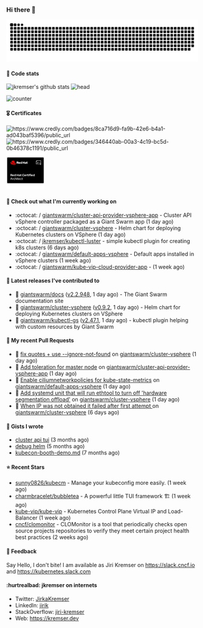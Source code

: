 ### Hi there 👋

<picture>
  <source media="(prefers-color-scheme: dark)" srcset="github-snake-dark.svg" />
  <source media="(prefers-color-scheme: light)" srcset="github-snake.svg" />
  <img alt="github-snake" src="github-snake.svg" />
</picture>

#### 📱 Code stats

![jkremser's github stats](https://github-readme-stats.vercel.app/api?username=jkremser&count_private=true&show_icons=true&hide_border=false&theme=tokyonight&title_color=5bcdec&bg_color=0d1117&border_radius=false) ![head](https://user-images.githubusercontent.com/535866/175570014-71166aaa-95f7-4a4f-869c-93a16481de4e.jpeg)



![counter](https://komarev.com/ghpvc/?username=jkremser&color=5bcdec&style=for-the-badge)

#### 🎖 Certificates
<p align="left">
    <a style="text-decoration: none !important;" href="https://www.credly.com/badges/8ca716d9-fa9b-42e6-b4a1-ad043baf5396/public_url">
        <img src="https://training.linuxfoundation.org/wp-content/uploads/2022/11/CKA.png" alt="https://www.credly.com/badges/8ca716d9-fa9b-42e6-b4a1-ad043baf5396/public_url" width="110" height="110"/>
    </a>
    <a style="text-decoration: none !important;" href="https://www.credly.com/badges/346440ab-00a3-4c19-bc5d-0b46378c1191/public_url">
        <img src="https://training.linuxfoundation.org/wp-content/uploads/2022/11/CKS.png" alt="https://www.credly.com/badges/346440ab-00a3-4c19-bc5d-0b46378c1191/public_url" width="110" height="110"/>
    </a>
    <a style="text-decoration: none !important;" href="https://rhtapps.redhat.com/verify/?certId=120-194-022">
        <img src="./rhca.png" alt="https://rhtapps.redhat.com/verify/?certId=120-194-022" width="100" height="100"/>
    </a>
</p>

#### 👷 Check out what I'm currently working on

- :octocat: / [giantswarm/cluster-api-provider-vsphere-app](https://github.com/giantswarm/cluster-api-provider-vsphere-app) - Cluster API vSphere controller packaged as a Giant Swarm app (1 day ago)
- :octocat: / [giantswarm/cluster-vsphere](https://github.com/giantswarm/cluster-vsphere) - Helm chart for deploying Kubernetes clusters on VSphere (1 day ago)
- :octocat: / [jkremser/kubectl-luster](https://github.com/jkremser/kubectl-luster) - simple kubectl plugin for creating k8s clusters (6 days ago)
- :octocat: / [giantswarm/default-apps-vsphere](https://github.com/giantswarm/default-apps-vsphere) - Default apps installed in vSphere clusters (1 week ago)
- :octocat: / [giantswarm/kube-vip-cloud-provider-app](https://github.com/giantswarm/kube-vip-cloud-provider-app) -  (1 week ago)

#### 🔭 Latest releases I've contributed to

- 🎉 [giantswarm/docs](https://github.com/giantswarm/docs) ([v2.2.948](https://github.com/giantswarm/docs/releases/tag/v2.2.948), 1 day ago) - The Giant Swarm documentation site
- 🎉 [giantswarm/cluster-vsphere](https://github.com/giantswarm/cluster-vsphere) ([v0.9.2](https://github.com/giantswarm/cluster-vsphere/releases/tag/v0.9.2), 1 day ago) - Helm chart for deploying Kubernetes clusters on VSphere
- 🎉 [giantswarm/kubectl-gs](https://github.com/giantswarm/kubectl-gs) ([v2.47.1](https://github.com/giantswarm/kubectl-gs/releases/tag/v2.47.1), 1 day ago) - kubectl plugin helping with custom resources by Giant Swarm

#### 🔨 My recent Pull Requests

- 💪 [fix quotes &#43; use --ignore-not-found](https://github.com/giantswarm/cluster-vsphere/pull/114) on [giantswarm/cluster-vsphere](https://github.com/giantswarm/cluster-vsphere) (1 day ago)
- 💪 [Add toleration for master node](https://github.com/giantswarm/cluster-api-provider-vsphere-app/pull/88) on [giantswarm/cluster-api-provider-vsphere-app](https://github.com/giantswarm/cluster-api-provider-vsphere-app) (1 day ago)
- 💪 [Enable ciliumnetworkpolicies for kube-state-metrics](https://github.com/giantswarm/default-apps-vsphere/pull/168) on [giantswarm/default-apps-vsphere](https://github.com/giantswarm/default-apps-vsphere) (1 day ago)
- 💪 [Add systemd unit that will run ethtool to turn off &#39;hardware segmentation offload&#39;](https://github.com/giantswarm/cluster-vsphere/pull/112) on [giantswarm/cluster-vsphere](https://github.com/giantswarm/cluster-vsphere) (1 day ago)
- 💪 [When IP was not obtained it failed after first attempt ](https://github.com/giantswarm/cluster-vsphere/pull/109) on [giantswarm/cluster-vsphere](https://github.com/giantswarm/cluster-vsphere) (6 days ago)

#### 📓 Gists I wrote

- [cluster api tui](https://gist.github.com/176c5bae04a9db8feea0f72217e8eff5) (3 months ago)
- [debug helm](https://gist.github.com/40bc6009eefdea63b57854becf8409a5) (5 months ago)
- [kubecon-booth-demo.md](https://gist.github.com/8ec12c94e4ff2fc8aa0ee0754363a035) (7 months ago)

#### ⭐ Recent Stars

- [sunny0826/kubecm](https://github.com/sunny0826/kubecm) - Manage your kubeconfig more easily. (1 week ago)
- [charmbracelet/bubbletea](https://github.com/charmbracelet/bubbletea) - A powerful little TUI framework 🏗 (1 week ago)
- [kube-vip/kube-vip](https://github.com/kube-vip/kube-vip) - Kubernetes Control Plane Virtual IP and Load-Balancer (1 week ago)
- [cncf/clomonitor](https://github.com/cncf/clomonitor) - CLOMonitor is a tool that periodically checks open source projects repositories to verify they meet certain project health best practices (2 weeks ago)

#### 💬 Feedback

Say Hello, I don't bite! I am available as Jiri Kremser on https://slack.cncf.io and https://kubernetes.slack.com


#### :hurtrealbad: jkremser on internets

- Twitter: <a href="https://twitter.com/JirkaKremser">JirkaKremser</a>
- LinkedIn: <a href="https://www.linkedin.com/in/jirik/">jirik</a>
- StackOverflow: <a href="https://stackoverflow.com/users/1594980/jiri-kremser">jiri-kremser</a>
- Web: https://kremser.dev